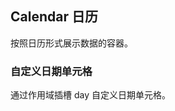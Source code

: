 <div class="demo-header">
<p class="overviewicon">
  <span class="wapi-form-Calendar"/>
</p>

## Calendar 日历

<nova-uxlink widget-name="Calendar"></nova-uxlink>

按照日历形式展示数据的容器。
</div>

### 自定义日期单元格

通过作用域插槽 day 自定义日期单元格。

<nova-demo-view link="calendar/custom-day-cell.vue"></nova-demo-view>

<br>
